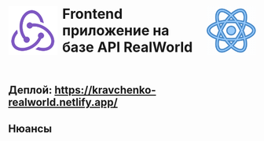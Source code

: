
<h1 style="display: flex">
    <div style="display: flex; align-items: center; margin-right: 10px; flex: 0 0 100px">
        <img style="width: 100px; height: 100px" src="/public/img/readme-redux.svg" alt="Reat + Typescript">
    </div>
    <p style="margin-right: 10px">
        Frontend приложение на базе API RealWorld
    </p>
    <div style="display: flex; align-items: center; flex: 0 0 100px">
        <img style="width: 100px; height: 100px" src="/public/img/readme-react.gif" alt="Reat + Typescript">
    </div>
</h1>


## Деплой: https://kravchenko-realworld.netlify.app/

## Нюансы
